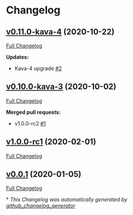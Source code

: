 # Changelog

## [v0.11.0-kava-4](https://github.com/RyanHendricks/docker-kava/tree/v0.11.0-kava-4) (2020-10-22)

[Full Changelog](https://github.com/RyanHendricks/docker-kava/compare/v0.10.0-kava-3...v0.11.0-kava-4)

**Updates:**

- Kava-4 upgrade [\#2](https://github.com/RyanHendricks/docker-kava/pull/2)

## [v0.10.0-kava-3](https://github.com/RyanHendricks/docker-kava/tree/v0.10.0-kava-3) (2020-10-02)

[Full Changelog](https://github.com/RyanHendricks/docker-kava/compare/v1.0.0-rc1...v0.10.0-kava-3)

**Merged pull requests:**

- v1.0.0-rc2 [\#1](https://github.com/RyanHendricks/docker-kava/pull/1)

## [v1.0.0-rc1](https://github.com/RyanHendricks/docker-kava/tree/v1.0.0-rc1) (2020-02-01)

[Full Changelog](https://github.com/RyanHendricks/docker-kava/compare/v0.0.1...v1.0.0-rc1)

## [v0.0.1](https://github.com/RyanHendricks/docker-kava/tree/v0.0.1) (2020-01-05)

[Full Changelog](https://github.com/RyanHendricks/docker-kava/compare/473cd72e0314b521f9321b36a6b772aca680647c...v0.0.1)



\* *This Changelog was automatically generated by [github_changelog_generator](https://github.com/github-changelog-generator/github-changelog-generator)*
